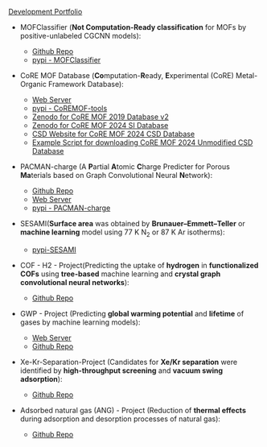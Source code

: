 [Development Portfolio](https://resume.github.io/?sxm13)
                                                        
- MOFClassifier (**Not Computation-Ready classification** for MOFs by positive-unlabeled CGCNN models):
  -  [Github Repo](https://github.com/mtap-research/MOFClassifier)                                                  
  -  [pypi - MOFClassifier](https://pypi.org/project/MOFClassifier/)
                                                                                                      
- CoRE MOF Database (**Co**mputation-**R**eady, **E**xperimental (CoRE) Metal-Organic Framework Database):
  -  [Web Server](https://mof-db.pusan.ac.kr/)
  -  [pypi - CoREMOF-tools](https://pypi.org/project/CoREMOF-tools/)
  -  [Zenodo for CoRE MOF 2019 Database v2](https://zenodo.org/records/14184621)
  -  [Zenodo for CoRE MOF 2024 SI Database](https://zenodo.org/record/14510695)
  -  [CSD Website for CoRE MOF 2024 CSD Database](https://www.ccdc.cam.ac.uk/support-and-resources/downloads/)
  -  [Example Script for downloading CoRE MOF 2024 Unmodified CSD Database](https://github.com/ccdc-opensource/csd-python-api-scripts/tree/main/notebooks/CoRE-MOF)                                                   
                                                        
- PACMAN-charge (A **P**artial **A**tomic **C**harge Predicter for Porous **Ma**terials based on Graph Convolutional Neural **N**etwork):
  -  [Github Repo](https://github.com/mtap-research/PACMAN-charge)
  -  [Web Server](https://pacman-charge-mtap.streamlit.app/)
  -  [pypi - PACMAN-charge](https://pypi.org/project/PACMAN-charge/)                                               
                                                                     
- SESAMI(**Surface area** was obtained by **Brunauer–Emmett–Teller** or **machine learning** model using 77 K N<sub>2</sub> or 87 K Ar isotherms):
  -  [pypi-SESAMI](https://pypi.org/project/SESAMI/)                                                 
                                                                  
- COF - H2 - Project(Predicting the uptake of **hydrogen** in **functionalized COFs** using **tree-based** machine learning and **crystal graph convolutional neural networks**): 
  -  [Github Repo](https://github.com/sxm13/H2-COF-functionalization)                                             
                                                                                       
- GWP - Project (Predicting **global warming potential** and **lifetime** of gases by machine learning models):
  -  [Web Server](https://gwp-web-mtap-pnu.streamlit.app/)
  -  [Github Repo](https://github.com/sxm13/GWP-project)                                              
                                                                                                                 
- Xe-Kr-Separation-Project (Candidates for **Xe/Kr separation** were identified by **high-throughput screening** and **vacuum swing adsorption**):
  -  [Github Repo](https://github.com/sxm13/Xe-Kr-Separation-Project) 

- Adsorbed natural gas (ANG) - Project (Reduction of **thermal effects** during adsorption and desorption processes of natural gas):                              
  -  [Github Repo](https://github.com/sxm13/ANG-MS)                      

